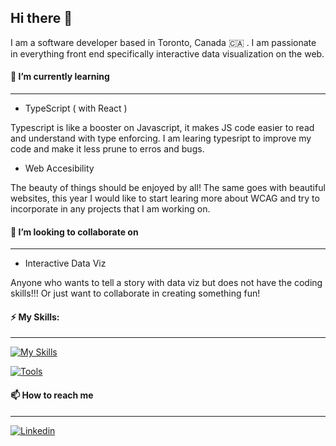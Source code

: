 ## Hi there 👋
I am a software developer based in Toronto, Canada :canada: . I am passionate in everything front end specifically interactive data visualization on the web. 


#### 🌱 I’m currently learning
---
- TypeScript ( with React )

Typescript is like a booster on Javascript, it makes JS code easier to read and understand with type enforcing. I am learing typesript to improve my code and make it less prune to erros and bugs. 

- Web Accesibility

The beauty of things should be enjoyed by all! The same goes with beautiful websites, this year I would like to start learing more about WCAG and try to incorporate in any projects that I am working on. 


#### 👯 I’m looking to collaborate on
---
- Interactive Data Viz

Anyone who wants to tell a story with data viz but does not have the coding skills!!! Or just want to collaborate in creating something fun!


#### ⚡ My Skills: 
---
[![My Skills](https://skillicons.dev/icons?i=html,css,sass,js,react,py)]()

[![Tools](https://skillicons.dev/icons?i=vscode,figma)]()

#### 📫 How to reach me
---

[![Linkedin](https://skillicons.dev/icons?i=linkedin)](www.linkedin.com/in/averychin)




